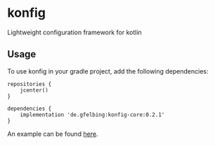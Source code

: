 # konfig

Lightweight configuration framework for kotlin

## Usage

To use konfig in your gradle project, add the following dependencies:

```
repositories {
    jcenter()
}

dependencies {
    implementation 'de.gfelbing:konfig-core:0.2.1'
}
```

An example can be found [here](projects/examples/src/main/kotlin/de/gfelbing/konfig/examples/hello/Main.kt).


